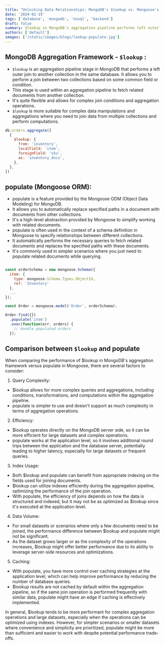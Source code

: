 ```yaml
---
title: "Unlocking Data Relationships: MongoDB's $lookup vs. Mongoose's Populate"
date: '2024-02-19'
tags: ['database', 'mongodb', 'nosql', 'backend']
draft: false
summary: $lookup in MongoDB's aggregation pipeline performs left outer joins for complex data aggregations, while populate in Mongoose ORM simplifies fetching related documents by automatically replacing specified paths, enhancing readability.
authors: ['default']
images: ['/static/images/blogs/lookup-populate.jpg']
---
```


## MongoDB Aggregation Framework - `$lookup` :

- `$lookup` is an aggregation pipeline stage in MongoDB that performs a left outer join to another collection in the same database. It allows you to perform a join between two collections based on some common field or condition.
- This stage is used within an aggregation pipeline to fetch related documents from another collection.
- It's quite flexible and allows for complex join conditions and aggregation operations.
- `$lookup` is more suitable for complex data manipulations and aggregations where you need to join data from multiple collections and perform computations.

```javascript
db.orders.aggregate([
  {
    $lookup: {
      from: 'inventory',
      localField: 'item',
      foreignField: 'sku',
      as: 'inventory_docs',
    },
  },
])
```

## populate (Mongoose ORM):

- populate is a feature provided by the Mongoose ODM (Object Data Modeling) for MongoDB.
- It allows you to automatically replace specified paths in a document with documents from other collections.
- It's a high-level abstraction provided by Mongoose to simplify working with related documents.
- populate is often used in the context of a schema definition in Mongoose to specify relationships between different collections.
- It automatically performs the necessary queries to fetch related documents and replaces the specified paths with these documents.
- It's commonly used in simpler scenarios where you just need to populate related documents while querying.

```javascript

const orderSchema = new mongoose.Schema({
  item: {
    type: mongoose.Schema.Types.ObjectId,
    ref: 'Inventory'
  },
  ...
});

const Order = mongoose.model('Order', orderSchema);

Order.find({})
  .populate('item')
  .exec(function(err, orders) {
    // Handle populated orders
  });
```

## Comparison between `$lookup` and populate

When comparing the performance of \$lookup in MongoDB's aggregation framework versus populate in Mongoose, there are several factors to consider:

1. Query Complexity:

- \$lookup allows for more complex queries and aggregations, including conditions, transformations, and computations within the aggregation pipeline.
- populate is simpler to use and doesn't support as much complexity in terms of aggregation operations.

2. Efficiency:

- \$lookup operates directly on the MongoDB server side, so it can be more efficient for large datasets and complex operations.
- populate works at the application level, so it involves additional round trips between the application and the database server, potentially leading to higher latency, especially for large datasets or frequent queries.

3. Index Usage:

- Both \$lookup and populate can benefit from appropriate indexing on the fields used for joining documents.
- \$lookup can utilize indexes efficiently during the aggregation pipeline, optimizing the performance of the join operation.
- With populate, the efficiency of joins depends on how the data is structured and indexed, but it may not be as optimized as \$lookup since it's executed at the application level.

4. Data Volume:

- For small datasets or scenarios where only a few documents need to be joined, the performance difference between \$lookup and populate might not be significant.
- As the dataset grows larger or as the complexity of the operations increases, \$lookup might offer better performance due to its ability to leverage server-side resources and optimizations.

5. Caching:

- With populate, you have more control over caching strategies at the application level, which can help improve performance by reducing the number of database queries.
- \$lookup results are not cached by default within the aggregation pipeline, so if the same join operation is performed frequently with similar data, populate might have an edge if caching is effectively implemented.

In general, \$lookup tends to be more performant for complex aggregation operations and large datasets, especially when the operations can be optimized using indexes. However, for simpler scenarios or smaller datasets where convenience and simplicity are prioritized, populate might be more than sufficient and easier to work with despite potential performance trade-offs.
